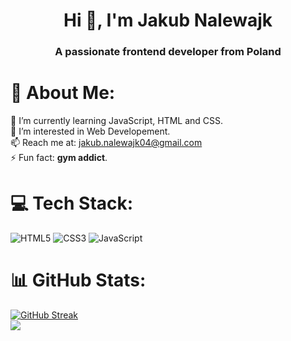<h1 align="center">Hi 👋, I'm Jakub Nalewajk</h1>
<h3 align="center">A passionate frontend developer from Poland</h3>

# 💫 About Me:
🌱 I’m currently learning JavaScript, HTML and CSS.<br>👀 I’m interested in Web Developement.<br>📫 Reach me at: [jakub.nalewajk04@gmail.com](mailto:jakub.nalewajk04@gmail.com)<br>⚡ Fun fact: **gym addict**.


# 💻 Tech Stack:
![HTML5](https://img.shields.io/badge/html5-%23E34F26.svg?style=for-the-badge&logo=html5&logoColor=white) ![CSS3](https://img.shields.io/badge/css3-%231572B6.svg?style=for-the-badge&logo=css3&logoColor=white) ![JavaScript](https://img.shields.io/badge/javascript-%23323330.svg?style=for-the-badge&logo=javascript&logoColor=%23F7DF1E)
# 📊 GitHub Stats:
[![GitHub Streak](https://streak-stats.demolab.com?user=jaqubowsky&theme=dark&hide_border=true&date_format=j%2Fn%5B%2FY%5D)](https://git.io/streak-stats)<br/>
![](https://github-readme-stats.vercel.app/api/top-langs/?username=jaqubowsky&theme=dark&hide_border=false&include_all_commits=true&count_private=true&layout=compact)

<!-- Proudly created with GPRM ( https://gprm.itsvg.in ) -->
<!---
jaqubowsky/jaqubowsky is a ✨ special ✨ repository because its `README.md` (this file) appears on your GitHub profile.
You can click the Preview link to take a look at your changes.
--->
